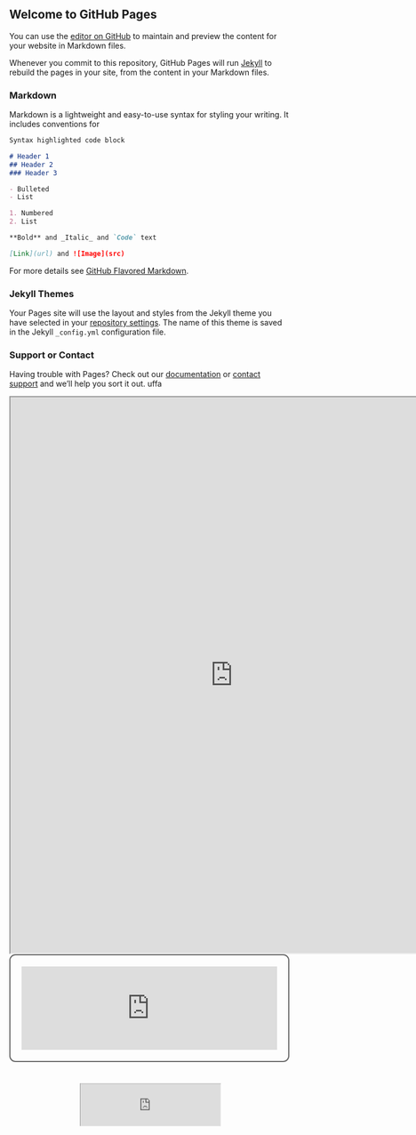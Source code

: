 ## Welcome to GitHub Pages

You can use the [editor on GitHub](https://github.com/ACarfi/GesturalInteractionSurvey/edit/master/index.md) to maintain and preview the content for your website in Markdown files.

Whenever you commit to this repository, GitHub Pages will run [Jekyll](https://jekyllrb.com/) to rebuild the pages in your site, from the content in your Markdown files.

### Markdown

Markdown is a lightweight and easy-to-use syntax for styling your writing. It includes conventions for

```markdown
Syntax highlighted code block

# Header 1
## Header 2
### Header 3

- Bulleted
- List

1. Numbered
2. List

**Bold** and _Italic_ and `Code` text

[Link](url) and ![Image](src)
```

For more details see [GitHub Flavored Markdown](https://guides.github.com/features/mastering-markdown/).

### Jekyll Themes

Your Pages site will use the layout and styles from the Jekyll theme you have selected in your [repository settings](https://github.com/ACarfi/GesturalInteractionSurvey/settings). The name of this theme is saved in the Jekyll `_config.yml` configuration file.

### Support or Contact

Having trouble with Pages? Check out our [documentation](https://help.github.com/categories/github-pages-basics/) or [contact support](https://github.com/contact) and we’ll help you sort it out.
uffa
<iframe src="https://docs.google.com/spreadsheets/d/e/2PACX-1vTJar69jP8wZutbZfNQDADHKzcNvaL3X-m3k8Q8l4QiDlx-shkRMAao35zD_-roTRwETO2--YhW2NRn/pubhtml?gid=0&amp;single=true&amp;widget=true&amp;headers=false" height="1000" width="800"></iframe>

<div style="border:2px solid #666; border-radius:11px; padding:20px;">

<iframe id="form-iframe" src="https://docs.google.com/spreadsheets/d/e/2PACX-1vTJar69jP8wZutbZfNQDADHKzcNvaL3X-m3k8Q8l4QiDlx-shkRMAao35zD_-roTRwETO2--YhW2NRn/pubhtml?gid=0&amp;single=true&amp;widget=true&amp;headers=false" style="margin:0; width:100%; height:150px; border:none; overflow:hidden;" scrolling="no" onload="AdjustIframeHeightOnLoad()"></iframe>

<script type="text/javascript">
function AdjustIframeHeightOnLoad() { document.getElementById("form-iframe").style.height = document.getElementById("form-iframe").contentWindow.document.body.scrollHeight + "px"; }
function AdjustIframeHeight(i) { document.getElementById("form-iframe").style.height = parseInt(i) + "px"; }
</script>

</div>

<iframe src="https://docs.google.com/spreadsheets/d/e/2PACX-1vTJar69jP8wZutbZfNQDADHKzcNvaL3X-m3k8Q8l4QiDlx-shkRMAao35zD_-roTRwETO2--YhW2NRn/pubhtml?gid=0&amp;single=true&amp;widget=true&amp;headers=true" width="100%" class="myIframe" style="-webkit-transform:scale(0.5);-moz-transform-scale(0.5);">
<p>Hi SOF</p>
</iframe>

<script type="text/javascript" language="javascript"> 
$('.myIframe').css('height', $(window).height()+'px');
</script>
